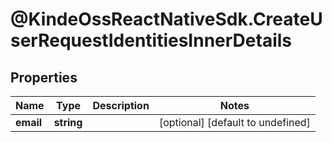 # @KindeOssReactNativeSdk.CreateUserRequestIdentitiesInnerDetails

## Properties

| Name      | Type       | Description | Notes                             |
| --------- | ---------- | ----------- | --------------------------------- |
| **email** | **string** |             | [optional] [default to undefined] |
